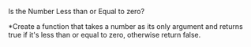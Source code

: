 Is the Number Less than or Equal to zero?

*Create a function that takes a number as its only argument and returns true if it's less than or equal to zero, otherwise return false. 